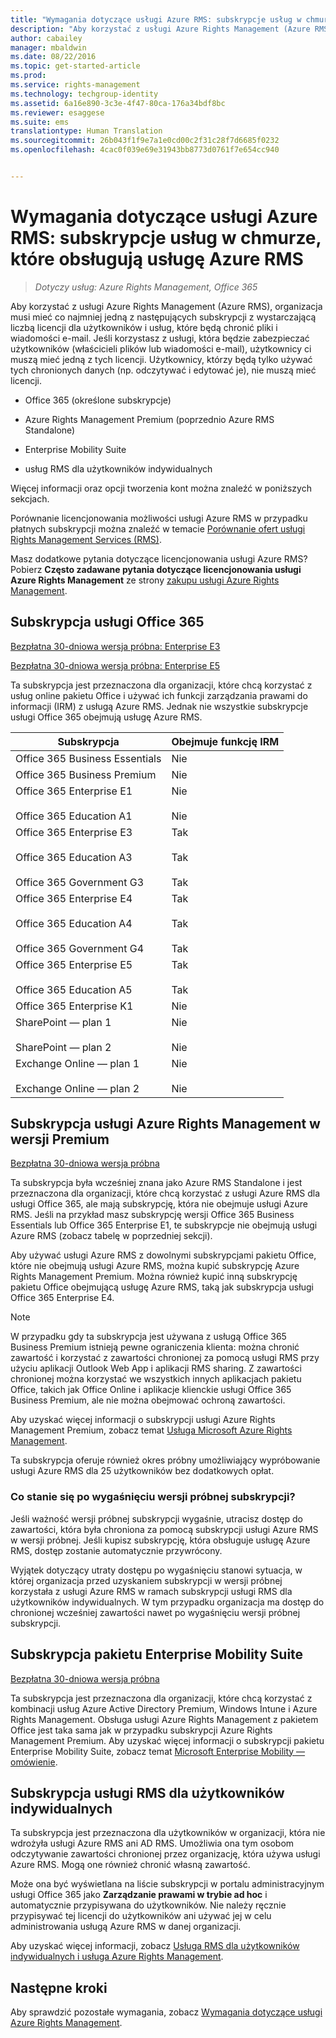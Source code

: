```yaml
---
title: "Wymagania dotyczące usługi Azure RMS: subskrypcje usług w chmurze | Azure RMS"
description: "Aby korzystać z usługi Azure Rights Management (Azure RMS), organizacja musi mieć co najmniej jedną z następujących subskrypcji z wystarczającą liczbą licencji dla użytkowników i usług, które będą chronić pliki i wiadomości e-mail. Jeśli korzystasz z usługi, która będzie zabezpieczać użytkowników (właścicieli plików lub wiadomości e-mail), użytkownicy ci muszą mieć jedną z tych licencji. Użytkownicy, którzy będą tylko używać tych chronionych danych (np. odczytywać i edytować je), nie muszą mieć licencji."
author: cabailey
manager: mbaldwin
ms.date: 08/22/2016
ms.topic: get-started-article
ms.prod: 
ms.service: rights-management
ms.technology: techgroup-identity
ms.assetid: 6a16e890-3c3e-4f47-80ca-176a34bdf8bc
ms.reviewer: esaggese
ms.suite: ems
translationtype: Human Translation
ms.sourcegitcommit: 26b043f1f9e7a1e0cd00c2f31c28f7d6685f0232
ms.openlocfilehash: 4cac0f039e69e31943bb8773d0761f7e654cc940


---
```



# Wymagania dotyczące usługi Azure RMS: subskrypcje usług w chmurze, które obsługują usługę Azure RMS

>*Dotyczy usług: Azure Rights Management, Office 365*

Aby korzystać z usługi Azure Rights Management (Azure RMS), organizacja musi mieć co najmniej jedną z następujących subskrypcji z wystarczającą liczbą licencji dla użytkowników i usług, które będą chronić pliki i wiadomości e-mail. Jeśli korzystasz z usługi, która będzie zabezpieczać użytkowników (właścicieli plików lub wiadomości e-mail), użytkownicy ci muszą mieć jedną z tych licencji. Użytkownicy, którzy będą tylko używać tych chronionych danych (np. odczytywać i edytować je), nie muszą mieć licencji.

-   Office 365 (określone subskrypcje)

-   Azure Rights Management Premium (poprzednio Azure RMS Standalone)

-   Enterprise Mobility Suite

-   usług RMS dla użytkowników indywidualnych

Więcej informacji oraz opcji tworzenia kont można znaleźć w poniższych sekcjach.

Porównanie licencjonowania możliwości usługi Azure RMS w przypadku płatnych subskrypcji można znaleźć w temacie [Porównanie ofert usługi Rights Management Services (RMS)](http://technet.microsoft.com/dn858608).

Masz dodatkowe pytania dotyczące licencjonowania usługi Azure RMS? Pobierz **Często zadawane pytania dotyczące licencjonowania usługi Azure Rights Management** ze strony [zakupu usługi Azure Rights Management](https://www.microsoft.com/en-us/server-cloud/products/azure-rights-management/Purchasing.aspx). 

## Subskrypcja usługi Office 365
[Bezpłatna 30-dniowa wersja próbna: Enterprise E3](http://go.microsoft.com/fwlink/p/?LinkID=403802)

[Bezpłatna 30-dniowa wersja próbna: Enterprise E5](https://go.microsoft.com/fwlink/p/?LinkID=698279)

Ta subskrypcja jest przeznaczona dla organizacji, które chcą korzystać z usług online pakietu Office i używać ich funkcji zarządzania prawami do informacji (IRM) z usługą Azure RMS. Jednak nie wszystkie subskrypcje usługi Office 365 obejmują usługę Azure RMS.

Subskrypcja  |Obejmuje funkcję IRM 
------------- | ------------- |
Office 365 Business Essentials|Nie|
Office 365 Business Premium|Nie|
Office 365 Enterprise E1 <br /><br /> Office 365 Education A1|Nie <br /><br /> Nie|
Office 365 Enterprise E3 <br /><br /> Office 365 Education A3 <br /><br /> Office 365 Government G3|Tak <br /><br /> Tak <br /><br /> Tak|
Office 365 Enterprise E4 <br /><br /> Office 365 Education A4 <br /><br /> Office 365 Government G4|Tak <br /><br /> Tak <br /><br /> Tak|
Office 365 Enterprise E5 <br /><br /> Office 365 Education A5|Tak <br /><br /> Tak|
Office 365 Enterprise K1|Nie|
SharePoint — plan 1 <br /><br /> SharePoint — plan 2|Nie <br /><br /> Nie|
Exchange Online — plan 1 <br /><br /> Exchange Online — plan 2|Nie <br /><br /> Nie|


## Subskrypcja usługi Azure Rights Management w wersji Premium
[Bezpłatna 30-dniowa wersja próbna](https://portal.microsoftonline.com/Signup/MainSignUp15.aspx?&amp;OfferId=A43415D3-404C-4df3-B31B-AAD28118A778&amp;dl=RIGHTSMANAGEMENT&amp;ali=1)

Ta subskrypcja była wcześniej znana jako Azure RMS Standalone i jest przeznaczona dla organizacji, które chcą korzystać z usługi Azure RMS dla usługi Office 365, ale mają subskrypcję, która nie obejmuje usługi Azure RMS. Jeśli na przykład masz subskrypcję wersji Office 365 Business Essentials lub Office 365 Enterprise E1, te subskrypcje nie obejmują usługi Azure RMS (zobacz tabelę w poprzedniej sekcji). 

Aby używać usługi Azure RMS z dowolnymi subskrypcjami pakietu Office, które nie obejmują usługi Azure RMS, można kupić subskrypcję Azure Rights Management Premium. Można również kupić inną subskrypcję pakietu Office obejmującą usługę Azure RMS, taką jak subskrypcja usługi Office 365 Enterprise E4.

> [!NOTE]
> W przypadku gdy ta subskrypcja jest używana z usługą Office 365 Business Premium istnieją pewne ograniczenia klienta: można chronić zawartość i korzystać z zawartości chronionej za pomocą usługi RMS przy użyciu aplikacji Outlook Web App i aplikacji RMS sharing. Z zawartości chronionej można korzystać we wszystkich innych aplikacjach pakietu Office, takich jak Office Online i aplikacje klienckie usługi Office 365 Business Premium, ale nie można obejmować ochroną zawartości.

Aby uzyskać więcej informacji o subskrypcji usługi Azure Rights Management Premium, zobacz temat [Usługa Microsoft Azure Rights Management](http://products.office.com/business/microsoft-azure-rights-management).

Ta subskrypcja oferuje również okres próbny umożliwiający wypróbowanie usługi Azure RMS dla 25 użytkowników bez dodatkowych opłat. 

### Co stanie się po wygaśnięciu wersji próbnej subskrypcji?
Jeśli ważność wersji próbnej subskrypcji wygaśnie, utracisz dostęp do zawartości, która była chroniona za pomocą subskrypcji usługi Azure RMS w wersji próbnej. Jeśli kupisz subskrypcję, która obsługuje usługę Azure RMS, dostęp zostanie automatycznie przywrócony.

Wyjątek dotyczący utraty dostępu po wygaśnięciu stanowi sytuacja, w której organizacja przed uzyskaniem subskrypcji w wersji próbnej korzystała z usługi Azure RMS w ramach subskrypcji usługi RMS dla użytkowników indywidualnych. W tym przypadku organizacja ma dostęp do chronionej wcześniej zawartości nawet po wygaśnięciu wersji próbnej subskrypcji.

## Subskrypcja pakietu Enterprise Mobility Suite
[Bezpłatna 30-dniowa wersja próbna](https://portal.office.com/Signup/Signup.aspx?OfferId=2E63A04D-BE0B-4A0F-A8CF-407C1C299221&dl=EMS)

Ta subskrypcja jest przeznaczona dla organizacji, które chcą korzystać z kombinacji usług Azure Active Directory Premium, Windows Intune i Azure Rights Management. Obsługa usługi Azure Rights Management z pakietem Office jest taka sama jak w przypadku subskrypcji Azure Rights Management Premium. Aby uzyskać więcej informacji o subskrypcji pakietu Enterprise Mobility Suite, zobacz temat [Microsoft Enterprise Mobility — omówienie](http://go.microsoft.com/fwlink/?LinkId=615386).

## Subskrypcja usługi RMS dla użytkowników indywidualnych
Ta subskrypcja jest przeznaczona dla użytkowników w organizacji, która nie wdrożyła usługi Azure RMS ani AD RMS. Umożliwia ona tym osobom odczytywanie zawartości chronionej przez organizację, która używa usługi Azure RMS. Mogą one również chronić własną zawartość.

Może ona być wyświetlana na liście subskrypcji w portalu administracyjnym usługi Office 365 jako **Zarządzanie prawami w trybie ad hoc** i automatycznie przypisywana do użytkowników. Nie należy ręcznie przypisywać tej licencji do użytkowników ani używać jej w celu administrowania usługą Azure RMS w danej organizacji. 

Aby uzyskać więcej informacji, zobacz [Usługa RMS dla użytkowników indywidualnych i usługa Azure Rights Management](../understand-explore/rms-for-individuals.md).

## Następne kroki
Aby sprawdzić pozostałe wymagania, zobacz [Wymagania dotyczące usługi Azure Rights Management](requirements-azure-rms.md).


<!--HONumber=Aug16_HO4-->


